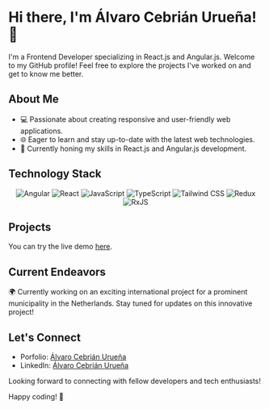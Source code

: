 # Hi there, I'm Álvaro Cebrián Urueña! 👋

I'm a Frontend Developer specializing in React.js and Angular.js. Welcome to my GitHub profile! Feel free to explore the projects I've worked on and get to know me better.

## About Me

- 💻 Passionate about creating responsive and user-friendly web applications.
- 🌐 Eager to learn and stay up-to-date with the latest web technologies.
- 🚀 Currently honing my skills in React.js and Angular.js development.

## Technology Stack

<p align="center">
  <img src="https://img.shields.io/badge/Angular-%23DD0031.svg?style=for-the-badge&logo=angular&logoColor=white" alt="Angular">
  <img src="https://img.shields.io/badge/React-%2320232a.svg?style=for-the-badge&logo=react&logoColor=61DAFB" alt="React">
  <img src="https://img.shields.io/badge/JavaScript-%23F7DF1E.svg?style=for-the-badge&logo=javascript&logoColor=black" alt="JavaScript">
  <img src="https://img.shields.io/badge/TypeScript-%23007ACC.svg?style=for-the-badge&logo=typescript&logoColor=white" alt="TypeScript">
  <img src="https://img.shields.io/badge/Tailwind_CSS-%231a202c.svg?style=for-the-badge&logo=tailwind-css&logoColor=61DAFB" alt="Tailwind CSS">
  <img src="https://img.shields.io/badge/Redux-%23593d88.svg?style=for-the-badge&logo=redux&logoColor=white" alt="Redux">
  <img src="https://img.shields.io/badge/RxJS-%23B7178C.svg?style=for-the-badge&logo=reactivex&logoColor=white" alt="RxJS">
</p>

## Projects

You can try the live demo [here](https://pokemonapp-45e99.firebaseapp.com/home).

## Current Endeavors

🌍 Currently working on an exciting international project for a prominent municipality in the Netherlands. Stay tuned for updates on this innovative project!

## Let's Connect
- Porfolio: [Álvaro Cebrián Urueña](https://www.linkedin.com/in/alvaro-cebrian-urue%C3%B1a-810249265/](https://cebrianalvaro9.github.io/porfolioWebAlvaroCebrian/)) 
- LinkedIn: [Álvaro Cebrián Urueña](https://www.linkedin.com/in/alvaro-cebrian-urue%C3%B1a-810249265/)

Looking forward to connecting with fellow developers and tech enthusiasts!

Happy coding! 🚀

